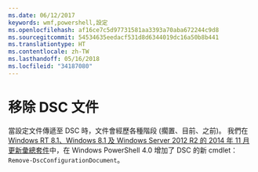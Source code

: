 ```yaml
---
ms.date: 06/12/2017
keywords: wmf,powershell,設定
ms.openlocfilehash: af16ce7c5d97731581aa3393a70aba672244c9d8
ms.sourcegitcommit: 54534635eedacf531d8d6344019dc16a50b8b441
ms.translationtype: HT
ms.contentlocale: zh-TW
ms.lasthandoff: 05/16/2018
ms.locfileid: "34187080"
---
```

# <a name="remove-dsc-documents"></a>移除 DSC 文件

當設定文件傳遞至 DSC 時，文件會經歷各種階段 (擱置、目前、之前)。 我們在 [Windows RT 8.1、Windows 8.1 及 Windows Server 2012 R2 的 2014 年 11 月更新彙總套件](https://support.microsoft.com/kb/3000850)中，在 Windows PowerShell 4.0 增加了 DSC 的新 cmdlet：`Remove-DscConfigurationDocument`。

